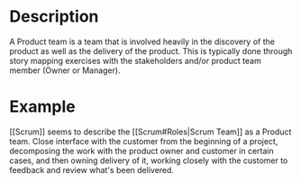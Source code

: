 # Description
A Product team is a team that is involved heavily in the discovery of the product as well as the delivery of the product. This is typically done through story mapping exercises with the stakeholders and/or product team member (Owner or Manager).

# Example
[[Scrum]] seems to describe the [[Scrum#Roles|Scrum Team]] as a Product team. Close interface with the customer from the beginning of a project, decomposing the work with the product owner and customer in certain cases, and then owning delivery of it, working closely with the customer to feedback and review what's been delivered.